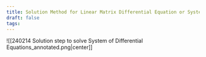 ```yaml
---
title: Solution Method for Linear Matrix Differential Equation or System of Differential Equations
draft: false
tags:
---
```

  


![[240214 Solution step to solve System of Differential Equations_annotated.png|center]]



